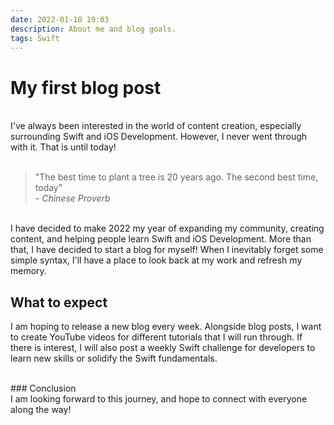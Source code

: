 ```yaml
---
date: 2022-01-10 19:03
description: About me and blog goals.
tags: Swift
---
```

# My first blog post

<br/>I've always been interested in the world of content creation, especially surrounding Swift and iOS Development. 
However, I never went through with it. That is until today!<br/><br/>

> "The best time to plant a tree is 20 years ago. The second best time, today"<br/>
> *- Chinese Proverb*

<br/>I have decided to make 2022 my year of expanding my community, creating content, and helping people
learn Swift and iOS Development. More than that, I have decided to start a blog for myself!
When I inevitably forget some simple syntax, I'll have a place to look back at my work and refresh my memory.

## What to expect

I am hoping to release a new blog every week. Alongside blog posts, I want to create YouTube videos for different tutorials that I will run through.
If there is interest, I will also post a weekly Swift challenge for developers to learn new skills or solidify the Swift fundamentals. 

<br/>### Conclusion
<br/>I am looking forward to this journey, and hope to connect with everyone along the way!
